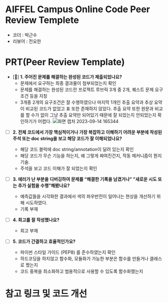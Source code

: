 # AIFFEL Campus Online Code Peer Review Templete
- 코더 : 박근수
- 리뷰어 : 전요한


# PRT(Peer Review Template)
- [🔺]  **1. 주어진 문제를 해결하는 완성된 코드가 제출되었나요?**
    - 문제에서 요구하는 최종 결과물이 첨부되었는지 확인
    - 문제를 해결하는 완성된 코드란 프로젝트 루브릭 3개 중 2개, 
    퀘스트 문제 요구조건 등을 지칭
    - 3개중 2개의 요구조건은 잘 수행하였으나 마지막 1개인 추출 요약과 추상 요약이 비교된 코드가 없었고 표 또한 존재하지 않았다. 추출 요약 또한 원문과 비교를 할 수가 없이 그냥 추출 요약만 되어있기 때문에 잘 되었는지 안되었는지 확인하기가 어렵다.
 ![화면 캡처 2023-09-14 165344](https://github.com/ralphpark/aiffel5_quest/assets/133068862/2c858e12-7728-47ed-ab0c-c2e687f56a51)

    
- [ ]  **2. 전체 코드에서 가장 핵심적이거나 가장 복잡하고 이해하기 어려운 부분에 작성된 
주석 또는 doc string을 보고 해당 코드가 잘 이해되었나요?**
    - 해당 코드 블럭에 doc string/annotation이 달려 있는지 확인
    - 해당 코드가 무슨 기능을 하는지, 왜 그렇게 짜여진건지, 작동 메커니즘이 뭔지 기술.
    - 주석을 보고 코드 이해가 잘 되었는지 확인


- [ ]  **3. 에러가 난 부분을 디버깅하여 문제를 “해결한 기록을 남겼거나” ”새로운 시도 또는 추가 실험을 수행”해봤나요?**  
    - 예측값들을 시각화한 결과에서 색의 좌우반전이 일어나는 현상을 개선하기 위해 시도하였다.
    - 기록 부재

        
- [ ]  **4. 회고를 잘 작성했나요?**
    - 회고 부재
        
- [ ]  **5. 코드가 간결하고 효율적인가요?**
    - 파이썬 스타일 가이드 (PEP8) 를 준수하였는지 확인
    - 하드코딩을 하지않고 함수화, 모듈화가 가능한 부분은 함수를 만들거나 클래스로 짰는지
    - 코드 중복을 최소화하고 범용적으로 사용할 수 있도록 함수화했는지


      

# 참고 링크 및 코드 개선
```


